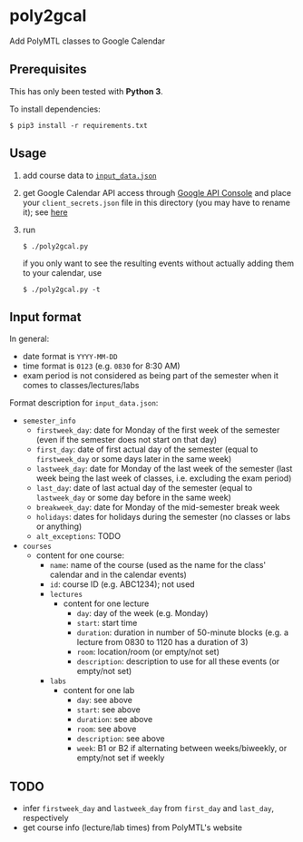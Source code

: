 # poly2gcal

Add PolyMTL classes to Google Calendar

## Prerequisites

This has only been tested with **Python 3**.

To install dependencies:

```shell
$ pip3 install -r requirements.txt
```

## Usage

1. add course data to [`input_data.json`](./input_data.json)

2. get Google Calendar API access through [Google API Console](https://console.developers.google.com/) and place your `client_secrets.json` file in this directory (you may have to rename it); see [here](https://github.com/googleapis/google-api-python-client/blob/master/docs/client-secrets.md)

3. run
   ```shell
   $ ./poly2gcal.py
   ```
   if you only want to see the resulting events without actually adding them to your calendar, use
   ```shell
   $ ./poly2gcal.py -t
   ```

## Input format

In general:

* date format is `YYYY-MM-DD`
* time format is `0123` (e.g. `0830` for 8:30 AM)
* exam period is not considered as being part of the semester when it comes to classes/lectures/labs

Format description for `input_data.json`:

* `semester_info`
   * `firstweek_day`: date for Monday of the first week of the semester (even if the semester does not start on that day)
   * `first_day`: date of first actual day of the semester (equal to `firstweek_day` or some days later in the same week)
   * `lastweek_day`: date for Monday of the last week of the semester (last week being the last week of classes, i.e. excluding the exam period)
   * `last_day`: date of last actual day of the semester (equal to `lastweek_day` or some day before in the same week)
   * `breakweek_day`: date for Monday of the mid-semester break week
   * `holidays`: dates for holidays during the semester (no classes or labs or anything)
   * `alt_exceptions`: TODO
* `courses`
   * content for one course:
      * `name`: name of the course (used as the name for the class' calendar and in the calendar events)
      * `id`: course ID (e.g. ABC1234); not used
      * `lectures`
         * content for one lecture
            * `day`: day of the week (e.g. Monday)
            * `start`: start time
            * `duration`: duration in number of 50-minute blocks (e.g. a lecture from 0830 to 1120 has a duration of 3)
            * `room`: location/room (or empty/not set)
            * `description`: description to use for all these events (or empty/not set)
      * `labs`
         * content for one lab
            * `day`: see above
            * `start`: see above
            * `duration`: see above
            * `room`: see above
            * `description`: see above
            * `week`: B1 or B2 if alternating between weeks/biweekly, or empty/not set if weekly

## TODO

* infer `firstweek_day` and `lastweek_day` from `first_day` and `last_day`, respectively
* get course info (lecture/lab times) from PolyMTL's website

